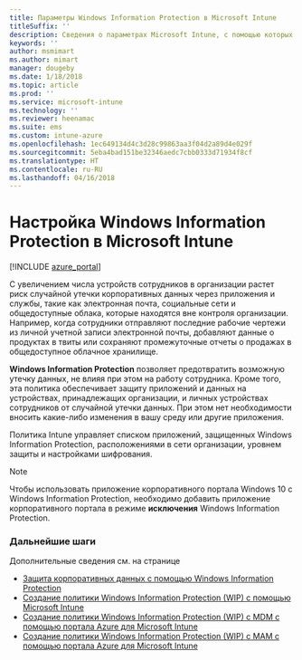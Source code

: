 ```yaml
---
title: Параметры Windows Information Protection в Microsoft Intune
titleSuffix: ''
description: Сведения о параметрах Microsoft Intune, с помощью которых можно управлять функцией Windows Information Protection.
keywords: ''
author: msmimart
ms.author: mimart
manager: dougeby
ms.date: 1/18/2018
ms.topic: article
ms.prod: ''
ms.service: microsoft-intune
ms.technology: ''
ms.reviewer: heenamac
ms.suite: ems
ms.custom: intune-azure
ms.openlocfilehash: 1ec649134d4c3d28c99863aa3f04d2a89d4e029f
ms.sourcegitcommit: 5eba4bad151be32346aedc7cbb0333d71934f8cf
ms.translationtype: HT
ms.contentlocale: ru-RU
ms.lasthandoff: 04/16/2018
---
```

# <a name="how-to-configure-windows-information-protection-in-microsoft-intune"></a>Настройка Windows Information Protection в Microsoft Intune

[!INCLUDE [azure_portal](./includes/azure_portal.md)]

С увеличением числа устройств сотрудников в организации растет риск случайной утечки корпоративных данных через приложения и службы, такие как электронная почта, социальные сети и общедоступные облака, которые находятся вне контроля организации. Например, когда сотрудники отправляют последние рабочие чертежи из личной учетной записи электронной почты, добавляют данные о продуктах в твиты или сохраняют промежуточные отчеты о продажах в общедоступное облачное хранилище.

**Windows Information Protection** позволяет предотвратить возможную утечку данных, не влияя при этом на работу сотрудника. Кроме того, эта политика обеспечивает защиту приложений и данных на устройствах, принадлежащих организации, и личных устройствах сотрудников от случайной утечки данных. При этом нет необходимости вносить какие-либо изменения в вашу среду или другие приложения.

Политика Intune управляет списком приложений, защищенных Windows Information Protection, расположениями в сети организации, уровнем защиты и настройками шифрования.

>[!NOTE]
> Чтобы использовать приложение корпоративного портала Windows 10 с Windows Information Protection, необходимо добавить приложение корпоративного портала в режиме **исключения** Windows Information Protection. 

### <a name="next-steps"></a>Дальнейшие шаги
Дополнительные сведения см. на странице
-  [Защита корпоративных данных с помощью Windows Information Protection](https://technet.microsoft.com/itpro/windows/keep-secure/protect-enterprise-data-using-wip)
- [Создание политики Windows Information Protection (WIP) с помощью Microsoft Intune](https://docs.microsoft.com/windows/threat-protection/windows-information-protection/create-wip-policy-using-intune)
- [Создание политики Windows Information Protection (WIP) с MDM с помощью портала Azure для Microsoft Intune](https://docs.microsoft.com/windows/threat-protection/windows-information-protection/create-wip-policy-using-intune-azure)
- [Создание политики Windows Information Protection (WIP) с MAM с помощью портала Azure для Microsoft Intune](https://docs.microsoft.com/windows/threat-protection/windows-information-protection/create-wip-policy-using-mam-intune-azure)

